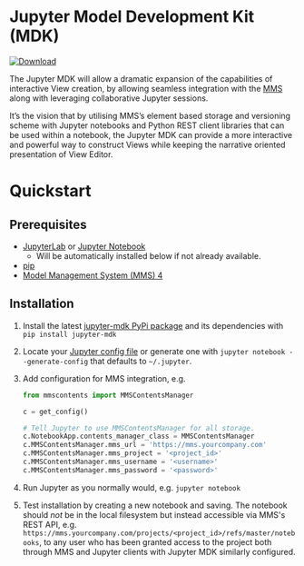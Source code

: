 # Jupyter Model Development Kit (MDK)

[![Download](https://img.shields.io/pypi/v/jupyter-mdk)](https://pypi.org/project/jupyter-mdk/)

The Jupyter MDK will allow a dramatic expansion of the capabilities of interactive View creation, by allowing seamless integration with the [MMS](https://github.com/Open-MBEE/mms) along with leveraging collaborative Jupyter sessions.

It’s the vision that by utilising MMS’s element based storage and versioning scheme with Jupyter notebooks and Python REST client libraries that can be used within a notebook, the Jupyter MDK can provide a more interactive and powerful way to construct Views while keeping the narrative oriented presentation of View Editor.

# Quickstart

## Prerequisites

*   [JupyterLab](https://jupyterlab.readthedocs.io/en/stable/index.html) or [Jupyter Notebook](https://jupyter.readthedocs.io/en/latest/index.html)
    * Will be automatically installed below if not already available.
*   [pip](https://pip.pypa.io/en/stable/)
*   [Model Management System (MMS) 4](https://github.com/Open-MBEE/mms)

## Installation

1.  Install the latest [jupyter-mdk PyPi package](https://pypi.org/project/jupyter-mdk/) and its dependencies with `pip install jupyter-mdk`

2.  Locate your [Jupyter config file](https://jupyter-notebook.readthedocs.io/en/stable/config.html) or generate one with `jupyter notebook --generate-config` that defaults to `~/.jupyter`.

3.  Add configuration for MMS integration, e.g.

    ```python
    from mmscontents import MMSContentsManager

    c = get_config()

    # Tell Jupyter to use MMSContentsManager for all storage.
    c.NotebookApp.contents_manager_class = MMSContentsManager
    c.MMSContentsManager.mms_url = 'https://mms.yourcompany.com'
    c.MMSContentsManager.mms_project = '<project_id>'
    c.MMSContentsManager.mms_username = '<username>'
    c.MMSContentsManager.mms_password = '<password>'
    ```

4.  Run Jupyter as you normally would, e.g. `jupyter notebook`

5.  Test installation by creating a new notebook and saving. The notebook should *not* be in the local filesystem but instead accessible via MMS's REST API, e.g. `https://mms.yourcompany.com/projects/<project_id>/refs/master/notebooks`, to any user who has been granted access to the project both through MMS and Jupyter clients with Jupyter MDK similarly configured.